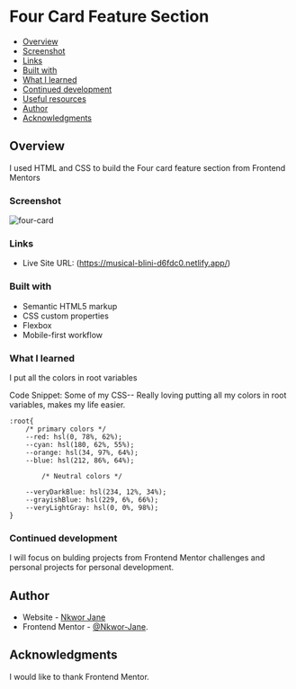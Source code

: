 # Four Card Feature Section
- [Overview](#overview)
- [Screenshot](#screenshot)
- [Links](#links)
- [Built with](#built-with)
- [What I learned](#what-i-learned)
- [Continued development](#continued-development)
- [Useful resources](#useful-resources)
- [Author](#author)
- [Acknowledgments](#acknowledgments)



## Overview
I used HTML and CSS to build the Four card feature section from Frontend Mentors

### Screenshot
![four-card](https://user-images.githubusercontent.com/69125833/170149056-5baaf766-5735-45c5-b5b4-f1d13569b28e.png)



### Links

- Live Site URL: (https://musical-blini-d6fdc0.netlify.app/)

### Built with

- Semantic HTML5 markup
- CSS custom properties
- Flexbox
- Mobile-first workflow


### What I learned

I put all the colors in root variables

Code Snippet: Some of my CSS-- Really loving putting all my colors in root variables, makes my life easier.

```
:root{
    /* primary colors */
    --red: hsl(0, 78%, 62%);
    --cyan: hsl(180, 62%, 55%);
    --orange: hsl(34, 97%, 64%);
    --blue: hsl(212, 86%, 64%);

        /* Neutral colors */

    --veryDarkBlue: hsl(234, 12%, 34%);
    --grayishBlue: hsl(229, 6%, 66%);
    --veryLightGray: hsl(0, 0%, 98%);
}

```

### Continued development

I will focus on bulding projects from Frontend Mentor challenges and personal projects for personal development.

## Author

- Website - [Nkwor Jane](https://musical-blini-d6fdc0.netlify.app/)
- Frontend Mentor - [@Nkwor-Jane](https://www.frontendmentor.io/profile/@Nkwor-Jane).


## Acknowledgments
I would like to thank Frontend Mentor.


